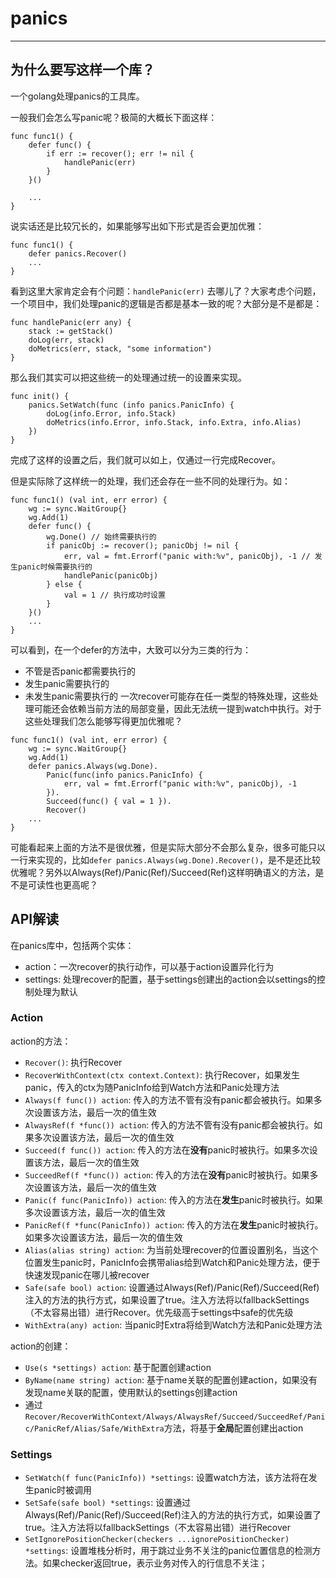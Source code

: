 # panics
---

## 为什么要写这样一个库？
一个golang处理panics的工具库。

一般我们会怎么写panic呢？极简的大概长下面这样：
```golang
func func1() {
    defer func() {
        if err := recover(); err != nil {
            handlePanic(err)
        }
    }()

    ...
}
```
说实话还是比较冗长的，如果能够写出如下形式是否会更加优雅：
```golang
func func1() {
    defer panics.Recover()
    ...
}
```
看到这里大家肯定会有个问题：`handlePanic(err)` 去哪儿了？大家考虑个问题，一个项目中，我们处理panic的逻辑是否都是基本一致的呢？大部分是不是都是：
```golang
func handlePanic(err any) {
    stack := getStack()
    doLog(err, stack)
    doMetrics(err, stack, "some information")
}
```
那么我们其实可以把这些统一的处理通过统一的设置来实现。
```golang
func init() {
    panics.SetWatch(func (info panics.PanicInfo) {
        doLog(info.Error, info.Stack)
        doMetrics(info.Error, info.Stack, info.Extra, info.Alias)
    })
}
```
完成了这样的设置之后，我们就可以如上，仅通过一行完成Recover。

但是实际除了这样统一的处理，我们还会存在一些不同的处理行为。如：
```golang
func func1() (val int, err error) {
    wg := sync.WaitGroup{}
    wg.Add(1)
    defer func() {
        wg.Done() // 始终需要执行的
        if panicObj := recover(); panicObj != nil {
            err, val = fmt.Errorf("panic with:%v", panicObj), -1 // 发生panic时候需要执行的
            handlePanic(panicObj)
        } else {
            val = 1 // 执行成功时设置
        }
    }()
    ...
}
```
可以看到，在一个defer的方法中，大致可以分为三类的行为：
- 不管是否panic都需要执行的
- 发生panic需要执行的
- 未发生panic需要执行的
一次recover可能存在任一类型的特殊处理，这些处理可能还会依赖当前方法的局部变量，因此无法统一提到watch中执行。对于这些处理我们怎么能够写得更加优雅呢？
```golang
func func1() (val int, err error) {
    wg := sync.WaitGroup{}
    wg.Add(1)
    defer panics.Always(wg.Done).
        Panic(func(info panics.PanicInfo) {
            err, val = fmt.Errorf("panic with:%v", panicObj), -1
        }).
        Succeed(func() { val = 1 }).
        Recover()
    ...
}
```
可能看起来上面的方法不是很优雅，但是实际大部分不会那么复杂，很多可能只以一行来实现的，比如`defer panics.Always(wg.Done).Recover()`，是不是还比较优雅呢？另外以Always(Ref)/Panic(Ref)/Succeed(Ref)这样明确语义的方法，是不是可读性也更高呢？

## API解读

在panics库中，包括两个实体：
- action：一次recover的执行动作，可以基于action设置异化行为
- settings: 处理recover的配置，基于settings创建出的action会以settings的控制处理为默认

### Action

action的方法：
- `Recover()`: 执行Recover 
- `RecoverWithContext(ctx context.Context)`: 执行Recover，如果发生panic，传入的ctx为随PanicInfo给到Watch方法和Panic处理方法
- `Always(f func()) action`:  传入的方法不管有没有panic都会被执行。如果多次设置该方法，最后一次的值生效
- `AlwaysRef(f *func()) action`: 传入的方法不管有没有panic都会被执行。如果多次设置该方法，最后一次的值生效
- `Succeed(f func()) action`: 传入的方法在**没有**panic时被执行。如果多次设置该方法，最后一次的值生效
- `SucceedRef(f *func()) action`: 传入的方法在**没有**panic时被执行。如果多次设置该方法，最后一次的值生效
- `Panic(f func(PanicInfo)) action`: 传入的方法在**发生**panic时被执行。如果多次设置该方法，最后一次的值生效
- `PanicRef(f *func(PanicInfo)) action`: 传入的方法在**发生**panic时被执行。如果多次设置该方法，最后一次的值生效
- `Alias(alias string) action`: 为当前处理recover的位置设置别名，当这个位置发生panic时，PanicInfo会携带alias给到Watch和Panic处理方法，便于快速发现panic在哪儿被recover
- `Safe(safe bool) action`: 设置通过Always(Ref)/Panic(Ref)/Succeed(Ref)注入的方法的执行方式，如果设置了true。注入方法将以fallbackSettings（不太容易出错）进行Recover。优先级高于settings中safe的优先级
- `WithExtra(any) action`: 当panic时Extra将给到Watch方法和Panic处理方法


action的创建：
- `Use(s *settings) action`: 基于配置创建action
- `ByName(name string) action`: 基于name关联的配置创建action，如果没有发现name关联的配置，使用默认的settings创建action
- 通过`Recover/RecoverWithContext/Always/AlwaysRef/Succeed/SucceedRef/Panic/PanicRef/Alias/Safe/WithExtra`方法，将基于**全局**配置创建出action

### Settings

- `SetWatch(f func(PanicInfo)) *settings`: 设置watch方法，该方法将在发生panic时被调用
- `SetSafe(safe bool) *settings`: 设置通过Always(Ref)/Panic(Ref)/Succeed(Ref)注入的方法的执行方式，如果设置了true。注入方法将以fallbackSettings（不太容易出错）进行Recover
- `SetIgnorePositionChecker(checkers ...ignorePositionChecker) *settings`: 设置堆栈分析时，用于跳过业务不关注的panic位置信息的检测方法。如果checker返回true，表示业务对传入的行信息不关注；
